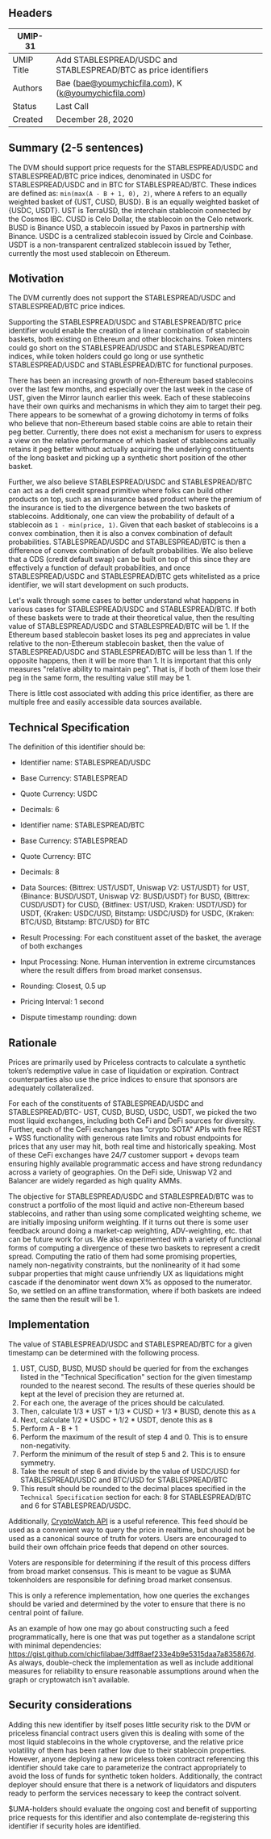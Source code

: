 ## Headers
| UMIP-31     |                                                                                                                                          |
|------------|------------------------------------------------------------------------------------------------------------------------------------------|
| UMIP Title | Add STABLESPREAD/USDC and STABLESPREAD/BTC as price identifiers             |
| Authors    | Bae (bae@youmychicfila.com), K (k@youmychicfila.com) |
| Status     | Last Call                                                                                                                                    |
| Created    | December 28, 2020                                                                                                                           |
 
## Summary (2-5 sentences)
The DVM should support price requests for the STABLESPREAD/USDC and STABLESPREAD/BTC price indices, denominated in USDC for STABLESPREAD/USDC and in BTC for STABLESPREAD/BTC. These indices are defined as: `min(max(A - B + 1, 0), 2)`, where `A` refers to an equally weighted basket of {UST, CUSD, BUSD}. B is an equally weighted basket of {USDC, USDT}. UST is TerraUSD, the interchain stablecoin connected by the Cosmos IBC. CUSD is Celo Dollar, the stablecoin on the Celo network. BUSD is Binance USD, a stablecoin issued by Paxos in partnership with Binance. USDC is a centralized stablecoin issued by Circle and Coinbase. USDT is a non-transparent centralized stablecoin issued by Tether, currently the most used stablecoin on Ethereum.

## Motivation
The DVM currently does not support the STABLESPREAD/USDC and STABLESPREAD/BTC price indices. 
 
Supporting the STABLESPREAD/USDC and STABLESPREAD/BTC price identifier would enable the creation of a linear combination of stablecoin baskets, both existing on Ethereum and other blockchains. Token minters could go short on the STABLESPREAD/USDC and STABLESPREAD/BTC indices, while token holders could go long or use synthetic STABLESPREAD/USDC and STABLESPREAD/BTC for functional purposes.
 
There has been an increasing growth of non-Ethereum based stablecoins over the last few months, and especially over the last week in the case of UST, given the Mirror launch earlier this week. Each of these stablecoins have their own quirks and mechanisms in which they aim to target their peg. There appears to be somewhat of a growing dichotomy in terms of folks who believe that non-Ethereum based stable coins are able to retain their peg better. Currently, there does not exist a mechanism for users to express a view on the relative performance of which basket of stablecoins actually retains it peg better without actually acquiring the underlying constituents of the long basket and picking up a synthetic short position of the other basket. 

Further, we also believe STABLESPREAD/USDC and STABLESPREAD/BTC can act as a defi credit spread primitive where folks can build other products on top, such as an insurance based product where the premium of the insurance is tied to the divergence between the two baskets of stablecoins. Additionaly, one can view the probability of default of a stablecoin as `1 - min(price, 1)`. Given that each basket of stablecoins is a convex combination, then it is also a convex combination of default probabilities. STABLESPREAD/USDC and STABLESPREAD/BTC is then a difference of convex combination of default probabilities. We also believe that a CDS (credit default swap) can be built on top of this since they are effectively a function of default probabilities, and once STABLESPREAD/USDC and STABLESPREAD/BTC gets whitelisted as a price identifier, we will start development on such products.

Let's walk through some cases to better understand what happens in various cases for STABLESPREAD/USDC and STABLESPREAD/BTC. If both of these baskets were to trade at their theoretical value, then the resulting value of STABLESPREAD/USDC and STABLESPREAD/BTC will be 1. If the Ethereum based stablecoin basket loses its peg and appreciates in value relative to the non-Ethereum stablecoin basket, then the value of STABLESPREAD/USDC and STABLESPREAD/BTC will be less than 1. If the opposite happens, then it will be more than 1. It is important that this only measures "relative ability to maintain peg". That is, if both of them lose their peg in the same form, the resulting value still may be 1. 
 
There is little cost associated with adding this price identifier, as there are multiple free and easily accessible data sources available.
 
## Technical Specification
The definition of this identifier should be:
 
- Identifier name: STABLESPREAD/USDC
- Base Currency: STABLESPREAD
- Quote Currency: USDC
- Decimals: 6

- Identifier name: STABLESPREAD/BTC
- Base Currency: STABLESPREAD
- Quote Currency: BTC
- Decimals: 8

- Data Sources: {Bittrex: UST/USDT, Uniswap V2: UST/USDT} for UST, {Binance: BUSD/USDT, Uniswap V2: BUSD/USDT} for BUSD, {Bittrex: CUSD/USDT} for CUSD, {Bitfinex: UST/USD, Kraken: USDT/USD} for USDT, {Kraken: USDC/USD, Bitstamp: USDC/USD} for USDC, {Kraken: BTC/USD, Bitstamp: BTC/USD} for BTC
- Result Processing: For each constituent asset of the basket, the average of both exchanges
- Input Processing: None. Human intervention in extreme circumstances where the result differs from broad market consensus.
- Rounding: Closest, 0.5 up
- Pricing Interval: 1 second
- Dispute timestamp rounding: down


## Rationale
Prices are primarily used by Priceless contracts to calculate a synthetic token’s redemptive value in case of liquidation or expiration. Contract counterparties also use the price indices to ensure that sponsors are adequately collateralized.

For each of the constituents of STABLESPREAD/USDC and STABLESPREAD/BTC- UST, CUSD, BUSD, USDC, USDT, we picked the two most liquid exchanges, including both CeFi and DeFi sources for diversity. Further, each of the CeFi exchanges has "crypto SOTA" APIs with free REST + WSS functionality with generous rate limits and robust endpoints for prices that any user may hit, both real time and historically speaking. Most of these CeFi exchanges have 24/7 customer support + devops team ensuring highly available programmatic access and have strong redundancy across a variety of geographies. On the DeFi side, Uniswap V2 and Balancer are widely regarded as high quality AMMs. 

The objective for STABLESPREAD/USDC and STABLESPREAD/BTC was to construct a portfolio of the most liquid and active non-Ethereum based stablecoins, and rather than using some complicated weighting scheme, we are initially imposing uniform weighting. If it turns out there is some user feedback around doing a market-cap weighting, ADV-weighting, etc. that can be future work for us. We also experimented with a variety of functional forms of computing a divergence of these two baskets to represent a credit spread. Computing the ratio of them had some promising properties, namely non-negativity constraints, but the nonlinearity of it had some subpar properties that might cause unfriendly UX as liquidations might cascade if the denominator went down X% as opposed to the numerator. So, we settled on an affine transformation, where if both baskets are indeed the same then the result will be 1.

## Implementation
 
The value of STABLESPREAD/USDC and STABLESPREAD/BTC for a given timestamp can be determined with the following process.
 
1. UST, CUSD, BUSD, MUSD should be queried for from the exchanges listed in the "Technical Specification" section for the given timestamp rounded to the nearest second. The results of these queries should be kept at the level of precision they are returned at.
2. For each one, the average of the prices should be calculated.
3. Then, calculate 1/3 * UST + 1/3 * CUSD + 1/3 * BUSD, denote this as `A`
4. Next, calculate 1/2 * USDC + 1/2 * USDT, denote this as `B`
5. Perform A - B + 1
6. Perform the maximum of the result of step 4 and 0. This is to ensure non-negativity. 
7. Perform the minimum of the result of step 5 and 2. This is to ensure symmetry.
8. Take the result of step 6 and divide by the value of USDC/USD for STABLESPREAD/USDC and BTC/USD for STABLESPREAD/BTC
9. This result should be rounded to the decimal places specified in the `Technical Specification` section for each: 8 for STABLESPREAD/BTC and 6 for STABLESPREAD/USDC.
 
Additionally, [CryptoWatch API](https://docs.cryptowat.ch/rest-api/) is a useful reference. This feed should be used as a convenient way to query the price in realtime, but should not be used as a canonical source of truth for voters. Users are encouraged to build their own offchain price feeds that depend on other sources.
 
Voters are responsible for determining if the result of this process differs from broad market consensus. This is meant to be vague as $UMA tokenholders are responsible for defining broad market consensus.
 
This is only a reference implementation, how one queries the exchanges should be varied and determined by the voter to ensure that there is no central point of failure.

As an example of how one may go about constructing such a feed programmatically, here is one that was put together as a standalone script with minimal dependencies: https://gist.github.com/chicfilabae/3dff8aef233e4b9e5315daa7a835867d. As always, double-check the implementation as well as include additional measures for reliability to ensure reasonable assumptions around when the graph or cryptowatch isn't available. 
 
## Security considerations
Adding this new identifier by itself poses little security risk to the DVM or priceless financial contract users given this is dealing with some of the most liquid stablecoins in the whole cryptoverse, and the relative price volatility of them has been rather low due to their stablecoin properties. However, anyone deploying a new priceless token contract referencing this identifier should take care to parameterize the contract appropriately to avoid the loss of funds for synthetic token holders. Additionally, the contract deployer should ensure that there is a network of liquidators and disputers ready to perform the services necessary to keep the contract solvent.
 
$UMA-holders should evaluate the ongoing cost and benefit of supporting price requests for this identifier and also contemplate de-registering this identifier if security holes are identified.
